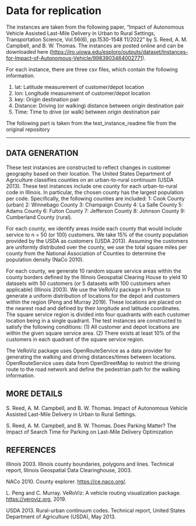# Data for replication

The instances are taken from the following paper, “Impact of Autonomous Vehicle Assisted Last-Mile Delivery in Urban to Rural Settings, Transportation Science, Vol.56(6), pp.1530-1548 11/2022” by S. Reed, A. M. Campbell, and B. W. Thomas. The instances are posted online and can be downloaded here (https://iro.uiowa.edu/esploro/outputs/dataset/Instances-for-Impact-of-Autonomous-Vehicle/9983903464002771).

For each instance, there are three csv files, which contain the following information.

1. lat: Latitude measurement of customer/depot location
2. lon: Longitude measurement of customer/depot location
3. key: Origin destination pair
4. Distance: Driving (or walking) distance between origin destination pair
6. Time: Time to drive (or walk) between origin destination pair


The following part is taken from the test_instance_readme file from the original repository 

---------------
DATA GENERATION
---------------
These test instances are constructed to reflect changes in customer geography based on their location. The 
United States Department of Agriculture classifies counties on an urban-to-rural continuum (USDA 2013). These test instances 
include one county for each urban-to-rural code in Illinois. In particular, the chosen county has the 
largest population per code. Specifically, the following counties are included:
	1: Cook County (urban)
	2: Winnebago County
	3: Champaign County
	4: La Salle County
	5: Adams County
	6: Fulton County
	7: Jefferson County
	8: Johnson County
	9: Cumberland County (rural).

For each county, we identify areas inside each county that would include service to n = 50 (or 100) customers. 
We take 15% of the county population provided by the USDA as customers (USDA 2013). Assuming the customers are
uniformly distributed over the county, we use the total square miles per county from the National Association
of Counties to determine the population density (NaCo 2010). 

For each county, we generate 10 random square service areas within the county borders defined by
the Illinois Geospatial Clearing House to yield 10 datasets with 50 customers (or 5 datasets with 100 customers 
when applicable) (Illinois 2003). We use the VeRoViz package in Python to generate a uniform distribution of 
locations for the depot and customers within the region (Peng and Murray 2019). These locations are placed on 
the nearest road and defined by their longitude and latitude coordinates. The square service region is divided 
into four quadrants with each customer location being in a single quadrant. The test instances are constructed 
to satisfy the following conditions:
(1) All customer and depot locations are within the given square service area.
(2) There exists at least 10% of the customers in each quadrant of the square service region.

The VeRoViz package uses OpenRouteService as a data provider for generating the walking and driving 
distances/times between locations. OpenRouteService uses data from OpenStreetMap to restrict the driving route 
to the road network and define the pedestrian path for the walking information.


MORE DETAILS
------------
S. Reed, A. M. Campbell, and B. W. Thomas. Impact of Autonomous Vehicle Assisted Last-Mile Delivery in Urban to Rural Settings.

S. Reed, A. M. Campbell, and B. W. Thomas. Does Parking Matter? The Impact of Search Time for Parking on Last-Mile Delivery Optimization


REFERENCES
----------
Illinois 2003. Illinois county boundaries, polygons and lines. Technical report, Illinois Geospatial Data Clearinghouse, 2003.

NACo 2010. County explorer. https://ce.naco.org/.

L. Peng and C. Murray. VeRoViz: A vehicle routing visualization package. https://veroviz.org, 2019.

USDA 2013. Rural-urban continuum codes. Technical report, United States Department of Agriculture (USDA), May 2013.

